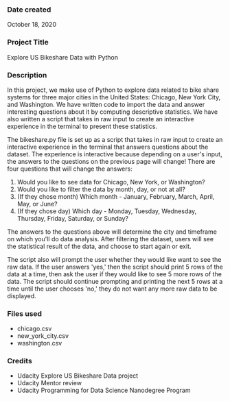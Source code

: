 ### Date created
October 18, 2020

### Project Title
Explore US Bikeshare Data with Python

### Description
In this project, we make use of Python to explore data related to bike share systems for three major cities in the United States: Chicago, New York City, and Washington. We have written code to import the data and answer interesting questions about it by computing descriptive statistics. We have also written a script that takes in raw input to create an interactive experience in the terminal to present these statistics.

The bikeshare.py file is set up as a script that takes in raw input to create an interactive experience in the terminal that answers questions about the dataset. The experience is interactive because depending on a user's input, the answers to the questions on the previous page will change! There are four questions that will change the answers:

1. Would you like to see data for Chicago, New York, or Washington?
2. Would you like to filter the data by month, day, or not at all?
3. (If they chose month) Which month - January, February, March, April, May, or June?
4. (If they chose day) Which day - Monday, Tuesday, Wednesday, Thursday, Friday, Saturday, or Sunday?

The answers to the questions above will determine the city and timeframe on which you'll do data analysis. After filtering the dataset, users will see the statistical result of the data, and choose to start again or exit.

The script also will prompt the user whether they would like want to see the raw data. If the user answers 'yes,' then the script should print 5 rows of the data at a time, then ask the user if they would like to see 5 more rows of the data. The script should continue prompting and printing the next 5 rows at a time until the user chooses 'no,' they do not want any more raw data to be displayed.

### Files used
- chicago.csv
- new_york_city.csv
- washington.csv

### Credits
* Udacity Explore US Bikeshare Data project
* Udacity Mentor review
* Udacity Programming for Data Science Nanodegree Program
